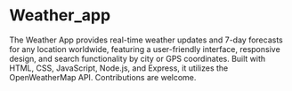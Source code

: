 # Weather_app
The Weather App provides real-time weather updates and 7-day forecasts for any location worldwide, featuring a user-friendly interface, responsive design, and search functionality by city or GPS coordinates. Built with HTML, CSS, JavaScript, Node.js, and Express, it utilizes the OpenWeatherMap API. Contributions are welcome.
